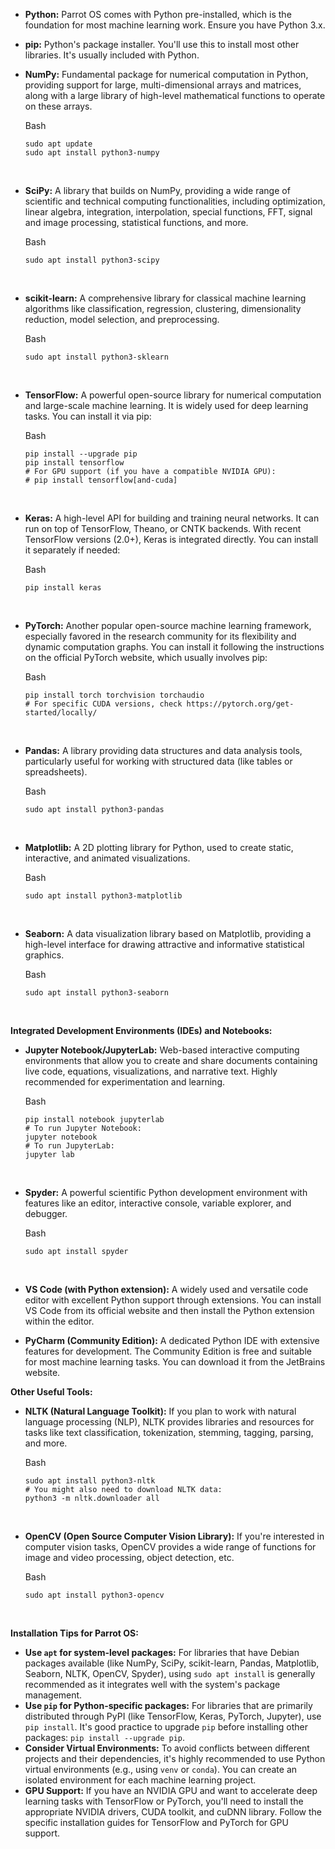 - **Python:** Parrot OS comes with Python pre-installed, which is the foundation for most machine learning work. Ensure you have Python 3.x.
- **pip:** Python's package installer. You'll use this to install most other libraries. It's usually included with Python.  
    
- **NumPy:** Fundamental package for numerical computation in Python, providing support for large, multi-dimensional arrays and matrices, along with a large library of high-level mathematical functions to operate on these arrays.
    
    Bash
    
    ```
    sudo apt update
    sudo apt install python3-numpy
    ```
    
     
    
- **SciPy:** A library that builds on NumPy, providing a wide range of scientific and technical computing functionalities, including optimization, linear algebra, integration, interpolation, special functions, FFT, signal and image processing, statistical functions, and more.
    
    Bash
    
    ```
    sudo apt install python3-scipy
    ```
    
     
    
- **scikit-learn:** A comprehensive library for classical machine learning algorithms like classification, regression, clustering, dimensionality reduction, model selection, and preprocessing.
    
    Bash
    
    ```
    sudo apt install python3-sklearn
    ```
    
     
    
- **TensorFlow:** A powerful open-source library for numerical computation and large-scale machine learning. It is widely used for deep learning tasks. You can install it via pip:
    
    Bash
    
    ```
    pip install --upgrade pip
    pip install tensorflow
    # For GPU support (if you have a compatible NVIDIA GPU):
    # pip install tensorflow[and-cuda]
    ```
    
     
    
- **Keras:** A high-level API for building and training neural networks. It can run on top of TensorFlow, Theano, or CNTK backends. With recent TensorFlow versions (2.0+), Keras is integrated directly. You can install it separately if needed:
    
    Bash
    
    ```
    pip install keras
    ```
    
     
    
- **PyTorch:** Another popular open-source machine learning framework, especially favored in the research community for its flexibility and dynamic computation graphs. You can install it following the instructions on the official PyTorch website, which usually involves pip:
    
    Bash
    
    ```
    pip install torch torchvision torchaudio
    # For specific CUDA versions, check https://pytorch.org/get-started/locally/
    ```
    
     
    
- **Pandas:** A library providing data structures and data analysis tools, particularly useful for working with structured data (like tables or spreadsheets).
    
    Bash
    
    ```
    sudo apt install python3-pandas
    ```
    
     
    
- **Matplotlib:** A 2D plotting library for Python, used to create static, interactive, and animated visualizations.
    
    Bash
    
    ```
    sudo apt install python3-matplotlib
    ```
    
     
    
- **Seaborn:** A data visualization library based on Matplotlib, providing a high-level interface for drawing attractive and informative statistical graphics.
    
    Bash
    
    ```
    sudo apt install python3-seaborn
    ```
    
     
    

**Integrated Development Environments (IDEs) and Notebooks:**

- **Jupyter Notebook/JupyterLab:** Web-based interactive computing environments that allow you to create and share documents containing live code, equations, visualizations, and narrative text. Highly recommended for experimentation and learning.
    
    Bash
    
    ```
    pip install notebook jupyterlab
    # To run Jupyter Notebook:
    jupyter notebook
    # To run JupyterLab:
    jupyter lab
    ```
    
     
    
- **Spyder:** A powerful scientific Python development environment with features like an editor, interactive console, variable explorer, and debugger.
    
    Bash
    
    ```
    sudo apt install spyder
    ```
    
     
    
- **VS Code (with Python extension):** A widely used and versatile code editor with excellent Python support through extensions. You can install VS Code from its official website and then install the Python extension within the editor.
- **PyCharm (Community Edition):** A dedicated Python IDE with extensive features for development. The Community Edition is free and suitable for most machine learning tasks. You can download it from the JetBrains website.

**Other Useful Tools:**

- **NLTK (Natural Language Toolkit):** If you plan to work with natural language processing (NLP), NLTK provides libraries and resources for tasks like text classification, tokenization, stemming, tagging, parsing, and more.
    
    Bash
    
    ```
    sudo apt install python3-nltk
    # You might also need to download NLTK data:
    python3 -m nltk.downloader all
    ```
    
     
    
- **OpenCV (Open Source Computer Vision Library):** If you're interested in computer vision tasks, OpenCV provides a wide range of functions for image and video processing, object detection, etc.
    
    Bash
    
    ```
    sudo apt install python3-opencv
    ```
    
     
    

**Installation Tips for Parrot OS:**

- **Use `apt` for system-level packages:** For libraries that have Debian packages available (like NumPy, SciPy, scikit-learn, Pandas, Matplotlib, Seaborn, NLTK, OpenCV, Spyder), using `sudo apt install` is generally recommended as it integrates well with the system's package management.
- **Use `pip` for Python-specific packages:** For libraries that are primarily distributed through PyPI (like TensorFlow, Keras, PyTorch, Jupyter), use `pip install`. It's good practice to upgrade `pip` before installing other packages: `pip install --upgrade pip`.
- **Consider Virtual Environments:** To avoid conflicts between different projects and their dependencies, it's highly recommended to use Python virtual environments (e.g., using `venv` or `conda`). You can create an isolated environment for each machine learning project.
- **GPU Support:** If you have an NVIDIA GPU and want to accelerate deep learning tasks with TensorFlow or PyTorch, you'll need to install the appropriate NVIDIA drivers, CUDA toolkit, and cuDNN library. Follow the specific installation guides for TensorFlow and PyTorch for GPU support.